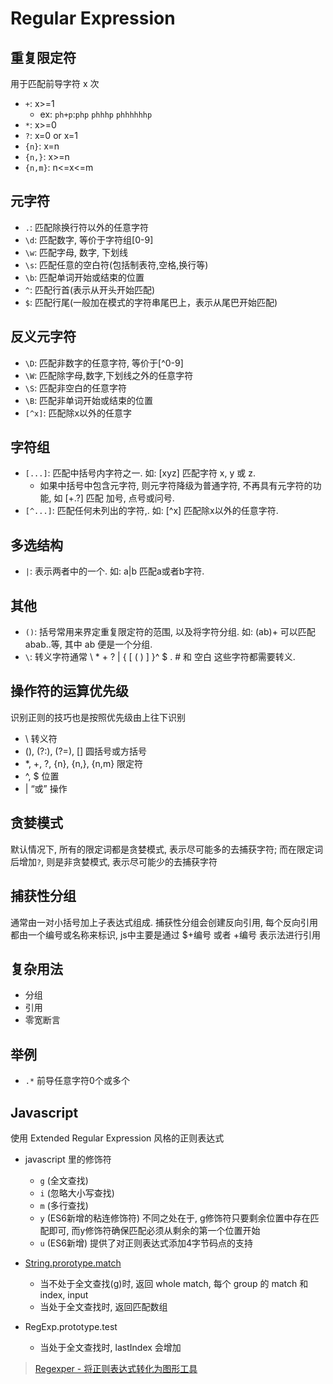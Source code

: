 # Regular Expression

## 重复限定符

用于匹配前导字符 x 次

* `+`:     x>=1
  * ex: `ph+p`:`php` `phhhp` `phhhhhhp`
* `*`:     x>=0
* `?`:     x=0 or x=1
* `{n}`:   x=n
* `{n,}`:  x>=n
* `{n,m}`: n<=x<=m

## 元字符

* `.`:  匹配除换行符以外的任意字符
* `\d`: 匹配数字, 等价于字符组[0-9]
* `\w`: 匹配字母, 数字, 下划线
* `\s`: 匹配任意的空白符(包括制表符,空格,换行等)
* `\b`: 匹配单词开始或结束的位置
* `^`:  匹配行首(表示从开头开始匹配)
* `$`:  匹配行尾(一般加在模式的字符串尾巴上，表示从尾巴开始匹配)

## 反义元字符

* `\D`:   匹配非数字的任意字符, 等价于[^0-9]
* `\W`:   匹配除字母,数字,下划线之外的任意字符
* `\S`:   匹配非空白的任意字符
* `\B`:   匹配非单词开始或结束的位置
* `[^x]`: 匹配除x以外的任意字

## 字符组

* `[...]`: 匹配中括号内字符之一. 如: [xyz] 匹配字符 x, y 或 z.
  * 如果中括号中包含元字符, 则元字符降级为普通字符, 不再具有元字符的功能, 如 [+.?] 匹配 加号, 点号或问号.
* `[^...]`: 匹配任何未列出的字符,. 如: [^x] 匹配除x以外的任意字符.

## 多选结构

* `|`: 表示两者中的一个. 如: a|b 匹配a或者b字符.

## 其他

* `()`: 括号常用来界定重复限定符的范围, 以及将字符分组. 如: (ab)+ 可以匹配abab..等, 其中 ab 便是一个分组.
* `\`:  转义字符通常 \ * + ? | { [ ( ) ] }^ $ . # 和 空白 这些字符都需要转义.

## 操作符的运算优先级

识别正则的技巧也是按照优先级由上往下识别

* \ 转义符
* (), (?:), (?=), [] 圆括号或方括号
* *, +, ?, {n}, {n,}, {n,m} 限定符
* ^, $ 位置
* | “或” 操作

## 贪婪模式

默认情况下, 所有的限定词都是贪婪模式, 表示尽可能多的去捕获字符; 而在限定词后增加`?`, 则是非贪婪模式, 表示尽可能少的去捕获字符

## 捕获性分组

通常由一对小括号加上子表达式组成. 捕获性分组会创建反向引用, 每个反向引用都由一个编号或名称来标识, js中主要是通过 $+编号 或者 \+编号 表示法进行引用

## 复杂用法

* 分组
* 引用
* 零宽断言

## 举例

* `.*` 前导任意字符0个或多个

## Javascript

使用 Extended Regular Expression 风格的正则表达式

* javascript 里的修饰符
  * `g` (全文查找)
  * `i` (忽略大小写查找)
  * `m` (多行查找)
  * `y` (ES6新增的粘连修饰符) 不同之处在于, g修饰符只要剩余位置中存在匹配即可, 而y修饰符确保匹配必须从剩余的第一个位置开始
  * `u` (ES6新增) 提供了对正则表达式添加4字节码点的支持

* [String.prorotype.match](https://developer.mozilla.org/en-US/docs/Web/JavaScript/Reference/Global_Objects/String/match)
  * 当不处于全文查找(g)时, 返回 whole match, 每个 group 的 match 和 index, input
  * 当处于全文查找时, 返回匹配数组
* RegExp.prototype.test
  * 当处于全文查找时, lastIndex 会增加

> [Regexper - 将正则表达式转化为图形工具](http://www.regexper.com)
